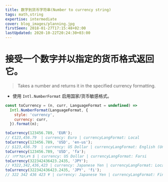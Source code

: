```yaml
---
title: 数字到货币字符串(Number to currency string)
tags: math,string
expertise: intermediate
cover: blog_images/planning.jpg
firstSeen: 2018-01-27T17:15:48+02:00
lastUpdated: 2020-10-22T20:24:30+03:00
---
```


# 接受一个数字并以指定的货币格式返回它。
> Takes a number and returns it in the specified currency formatting.

- 使用 `Intl.NumberFormat` 启用国家/货币敏感格式。

```js
const toCurrency = (n, curr, LanguageFormat = undefined) =>
  Intl.NumberFormat(LanguageFormat, {
    style: 'currency',
    currency: curr,
  }).format(n);
```

```js
toCurrency(123456.789, 'EUR');
// €123,456.79  | currency: Euro | currencyLangFormat: Local
toCurrency(123456.789, 'USD', 'en-us');
// $123,456.79  | currency: US Dollar | currencyLangFormat: English (United States)
toCurrency(123456.789, 'USD', 'fa');
// ۱۲۳٬۴۵۶٫۷۹ ؜$ | currency: US Dollar | currencyLangFormat: Farsi
toCurrency(322342436423.2435, 'JPY');
// ¥322,342,436,423 | currency: Japanese Yen | currencyLangFormat: Local
toCurrency(322342436423.2435, 'JPY', 'fi');
// 322 342 436 423 ¥ | currency: Japanese Yen | currencyLangFormat: Finnish
```
